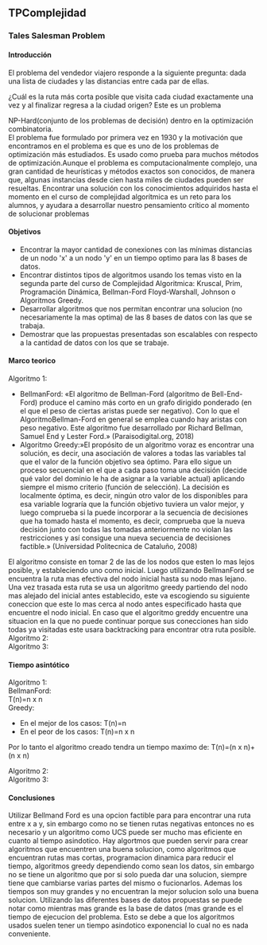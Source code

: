 ## TPComplejidad
### Tales Salesman Problem
#### Introducción
El problema del vendedor viajero responde a la siguiente pregunta: dada una lista de ciudades y las distancias entre cada par de ellas. 

¿Cuál es la ruta más corta posible que visita cada ciudad exactamente una vez y al finalizar regresa a la ciudad origen? Este es un problema  

NP-Hard(conjunto de los problemas de decisión) dentro en la optimización combinatoria.   
El problema fue formulado por primera vez en 1930 y la motivación que encontramos en el problema es que es uno de los problemas de optimización más estudiados. Es usado como prueba para muchos métodos de optimización.Aunque el problema es computacionalmente complejo, una gran cantidad de heurísticas y métodos exactos son conocidos, de manera que, algunas instancias desde cien hasta miles de ciudades pueden ser resueltas.
Encontrar una solución con los conocimientos adquiridos hasta el momento en el curso de complejidad algorítmica es un reto para los alumnos, y ayudara a desarrollar nuestro pensamiento crítico al momento de solucionar problemas
#### Objetivos
- Encontrar la mayor cantidad de conexiones con las mínimas distancias de un nodo 'x' a un nodo 'y' en un tiempo optimo para las 8 bases de datos. 
- Encontrar distintos tipos de algoritmos usando los temas visto en la segunda parte del curso de Complejidad Algoritmica: Kruscal, Prim, Programación Dinámica, Bellman-Ford Floyd-Warshall, Johnson o Algoritmos Greedy. 
- Desarrollar algoritmos que nos permitan encontrar una solucion (no necesariamente la mas optima) de las 8 bases de datos con las que se trabaja. 
- Demostrar que las propuestas presentadas son escalables con respecto a la cantidad de datos con los que se trabaje.
#### Marco teorico
Algoritmo 1:
- BellmanFord: «El algoritmo de Bellman-Ford (algoritmo de Bell-End-Ford) produce el camino más corto en un grafo dirigido ponderado (en el que el peso de ciertas aristas puede ser negativo). Con lo que el AlgoritmoBellman-Ford en general se emplea cuando hay aristas con peso negativo. Este algoritmo fue desarrollado por Richard Bellman, Samuel End y Lester Ford.» (Paraisodigital.org, 2018)
- Algoritmo Greedy:»El propósito de un algoritmo voraz es encontrar una solución, es decir, una asociación de valores a todas las variables tal que el valor de la función objetivo sea óptimo. Para ello sigue un proceso secuencial en el que a cada paso toma una decisión (decide qué valor del dominio le ha de asignar a la variable actual) aplicando siempre el mismo criterio (función de selección). La decisión es localmente óptima, es decir, ningún otro valor de los disponibles para esa variable lograría que la función objetivo tuviera un valor mejor, y luego comprueba si la puede incorporar a la secuencia de decisiones que ha tomado hasta el momento, es decir, comprueba que la nueva decisión junto con todas las tomadas anteriormente no violan las restricciones y así consigue una nueva secuencia de decisiones factible.» (Universidad Politecnica de Cataluño, 2008)

El algoritmo consiste en tomar 2 de las de los nodos que esten lo mas lejos posible, y estableciendo uno como inicial. Luego utilizando BellmanFord se encuentra la ruta mas efectiva del nodo inicial hasta su nodo mas lejano. Una vez trasada esta ruta se usa un algoritmo greedy partiendo del nodo mas alejado del inicial antes establecido, este va escogiendo su siguiente coneccion que este lo mas cerca al nodo antes especificado hasta que encuentre el nodo inicial. En caso que el algoritmo greddy encuentre una situacion en la que no puede continuar porque sus conecciones han sido todas ya visitadas este usara backtracking para encontrar otra ruta posible.  
Algoritmo 2:  
Algoritmo 3:
#### Tiempo asintótico
Algoritmo 1:  
BellmanFord:  
T(n)=n x n  
Greedy:  
- En el mejor de los casos:
T(n)=n
- En el peor de los casos:
T(n)=n x n

Por lo tanto el algoritmo creado tendra un tiempo maximo de:
T(n)=(n x n)+(n x n)

Algoritmo 2:  
Algoritmo 3:
#### Conclusiones 
Utilizar Bellmand Ford es una opcion factible para para encontrar una ruta entre x a y, sin embargo como no se tienen rutas negativas entonces no es necesario y un algoritmo como UCS puede ser mucho mas eficiente en cuanto al tiempo asindotico.
Hay algortmos que pueden servir para crear algoritmos que encuentren una buena solucion, como algoritmos que encuentran rutas mas cortas, programacion dinamica para reducir el tiempo, algoritmos greedy dependiendo como sean los datos, sin embargo no se tiene un algoritmo que por si solo pueda dar una solucion, siempre tiene que cambiarse varias partes del mismo o fucionarlos. Ademas los tiempos son muy grandes y no encuentran la mejor solucion solo una buena solucion.
Utilizando las diferentes bases de datos propuestas se puede notar como mientras mas grande es la base de datos (mas grande es el tiempo de ejecucion del problema. Esto se debe a que los algoritmos usados suelen tener un tiempo asindotico exponencial lo cual no es nada conveniente.

